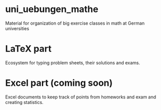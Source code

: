 # uni_uebungen_mathe
Material for organization of big exercise classes in math at German universities

# LaTeX part

Ecosystem for typing problem sheets, their solutions and exams.

# Excel part (coming soon)

Excel documents to keep track of points from homeworks and exam and creating statistics.
